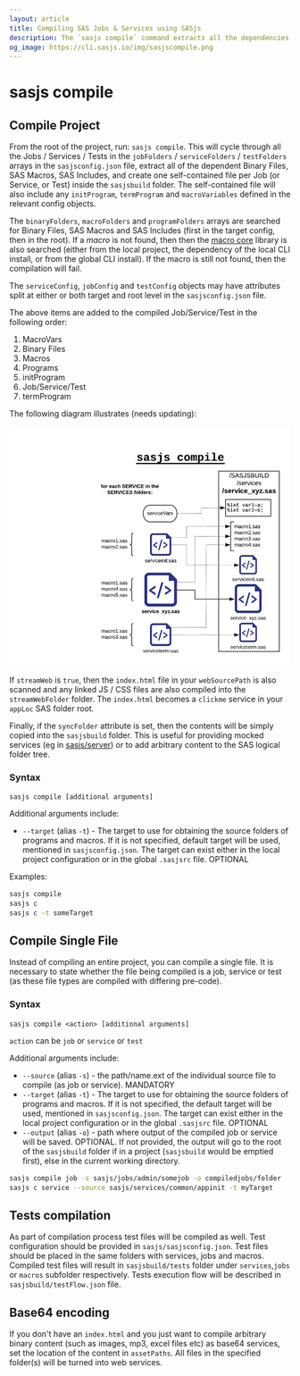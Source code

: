 ```yaml
---
layout: article
title: Compiling SAS Jobs & Services using SASjs
description: The `sasjs compile` command extracts all the dependencies and input programs for each service / job and includes them in a single file ready for deployment
og_image: https://cli.sasjs.io/img/sasjscompile.png
---
```


# sasjs compile

## Compile Project

From the root of the project, run: `sasjs compile`. This will cycle through all the Jobs / Services / Tests in the `jobFolders` / `serviceFolders` / `testFolders` arrays in the `sasjsconfig.json` file, extract all of the dependent Binary Files, SAS Macros, SAS Includes, and create one self-contained file per Job (or Service, or Test) inside the `sasjsbuild` folder. The self-contained file will also include any `initProgram`, `termProgram` and `macroVariables` defined in the relevant config objects.

The `binaryFolders`, `macroFolders` and `programFolders` arrays are searched for Binary Files, SAS Macros and SAS Includes (first in the target config, then in the root). If a _macro_ is not found, then then the [macro core](https://core.sasjs.io) library is also searched (either from the local project, the dependency of the local CLI install, or from the global CLI install). If the macro is still not found, then the compilation will fail.

The `serviceConfig`, `jobConfig` and `testConfig` objects may have attributes split at either or both target and root level in the `sasjsconfig.json` file.

The above items are added to the compiled Job/Service/Test in the following order:

1. MacroVars
2. Binary Files
3. Macros
4. Programs
5. initProgram
6. Job/Service/Test
7. termProgram

The following diagram illustrates (needs updating):

![sasjscliflow.png](/img/sasjscompile.png)

If `streamWeb` is `true`, then the `index.html` file in your `webSourcePath` is also scanned and any linked JS / CSS files are also compiled into the `streamWebFolder` folder. The `index.html` becomes a `clickme` service in your `appLoc` SAS folder root.

Finally, if the `syncFolder` attribute is set, then the contents will be simply copied into the `sasjsbuild` folder.  This is useful for providing mocked services (eg in [sasjs/server](https://github.com/sasjs/server)) or to add arbitrary content to the SAS logical folder tree.

### Syntax

```
sasjs compile [additional arguments]
```

Additional arguments include:

- `--target` (alias `-t`) - The target to use for obtaining the source folders of programs and macros. If it is not specified, default target will be used, mentioned in `sasjsconfig.json`. The target can exist either in the local project configuration or in the global `.sasjsrc` file. OPTIONAL

Examples:

```bash
sasjs compile
sasjs c
sasjs c -t someTarget
```

## Compile Single File

Instead of compiling an entire project, you can compile a single file.  It is necessary to state whether the file being compiled is a job, service or test (as these file types are compiled with differing pre-code).

### Syntax

```
sasjs compile <action> [additional arguments]
```

`action` can be `job` or `service` or `test`

Additional arguments include:

- `--source` (alias `-s`) - the path/name.ext of the individual source file to compile (as job or service). MANDATORY
- `--target` (alias `-t`) - The target to use for obtaining the source folders of programs and macros. If it is not specified, the default target will be used, mentioned in `sasjsconfig.json`. The target can exist either in the local project configuration or in the global `.sasjsrc` file. OPTIONAL
- `--output` (alias `-o`) - path where output of the compiled job or service will be saved. OPTIONAL. If not provided, the output will go to the root of the `sasjsbuild` folder if in a project (`sasjsbuild` would be emptied first), else in the current working directory.

```bash
sasjs compile job -s sasjs/jobs/admin/somejob -o compiledjobs/folder
sasjs c service --source sasjs/services/common/appinit -t myTarget
```

## Tests compilation

As part of compilation process test files will be compiled as well. Test configuration should be provided in `sasjs/sasjsconfig.json`. Test files should be placed in the same folders with services, jobs and macros. Compiled test files will result in `sasjsbuild/tests` folder under `services`,`jobs` or `macros` subfolder respectively. Tests execution flow will be described in `sasjsbuild/testFlow.json` file.

## Base64 encoding

If you don't have an `index.html` and you just want to compile arbitrary binary content (such as images, mp3, excel files etc) as base64 services, set the location of the content in `assetPaths`. All files in the specified folder(s) will be turned into web services.
